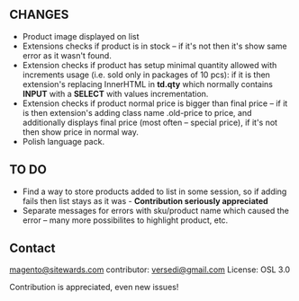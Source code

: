 CHANGES
-----
* Product image displayed on list
* Extensions checks if product is in stock – if it's not then it's show same error as it wasn't found. 
* Extension checks if product has setup minimal quantity allowed with increments usage (i.e. sold only in packages of 10 pcs): if it is then extension's replacing InnerHTML in <strong>td.qty</strong> which normally contains <strong>INPUT</strong> with a <strong>SELECT</strong> with values incrementation. 
* Extension checks if product normal price is bigger than final price – if it is then extension's adding class name .old-price to price, and additionally displays final price (most often – special price), if it's not then show price in normal way. 
* Polish language pack.

TO DO 
----
* Find a way to store products added to list in some session, so if adding fails then list stays as it was - <strong>Contribution seriously appreciated</strong>
* Separate messages for errors with sku/product name which caused the error – many more possibilites to highlight product, etc.




Contact
------------------
magento@sitewards.com
contributor: versedi@gmail.com
License: OSL 3.0

Contribution is appreciated, even new issues!